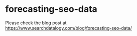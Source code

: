 # forecasting-seo-data
Please check the blog post at https://www.searchdatalogy.com/blog/forecasting-seo-data/
